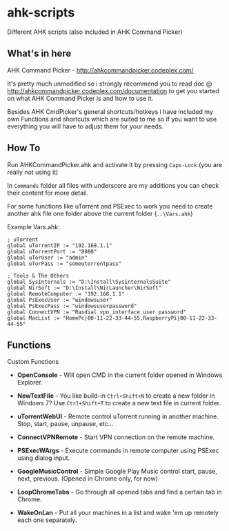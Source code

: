 ahk-scripts
===========

Different AHK scripts (also included in AHK Command Picker) 

What's in here
--------------

AHK Command Picker - http://ahkcommandpicker.codeplex.com/

It's pretty much unmodified so i strongly recommend you to read doc @ http://ahkcommandpicker.codeplex.com/documentation to get you started on what AHK Command Picker is and how to use it.


Besides AHK CmdPicker's general shortcuts/hotkeys i have included my own Functions and shortcuts which are suited to me so if you want to use everything you will have to adjust them for your needs.

How To
------
Run AHKCommandPicker.ahk and activate it by pressing `Caps-Lock` (you are really not using it)

In `Commands` folder all files with underscore are my additions you can check their content for more detail.

For some functions like uTorrent and PSExec to work you need to create another ahk file one folder above the current folder (`..\Vars.ahk`)

Example Vars.ahk:

    ; uTorrent
    global uTorrentIP := "192.168.1.1"
    global uTorrentPort := "8080"
    global uTorUser := "admin"
    global uTorPass := "someutorrentpass"
    
    ; Tools & The Others
    global SysInternals := "D:\Install\SysinternalsSuite"
    global NirSoft := "D:\Install\NirLauncher\NirSoft"
    global RemoteComputer := "192.168.1.1"
    global PsExecUser := "windowsuser"
    global PsExecPass := "windowsuserpassword"
    global ConnectVPN := "Rasdial vpn_interface user password"
    global MacList := "HomePc|00-11-22-33-44-55,RaspberryPi|00-11-22-33-44-55"

Functions
---------
Custom Functions

* **OpenConsole** - 
Will open CMD in the current folder opened in Windows Explorer.

* **NewTextFile** - 
You like build-in `Ctrl+Shift+N` to create a new folder in Windows 7? Use `Ctrl+Shift+T` to create a new text file in current folder.

* **uTorrentWebUI** - 
Remote control uTorrent running in another machine. Stop, start, pause, unpause, etc...

* **ConnectVPNRemote** - 
Start VPN connection on the remote machine.

* **PSExecWArgs** - Execute commands in remote computer using PSExec using dialog input.

* **GoogleMusicControl** - Simple Google Play Music control start, pause, next, previous. (Opened in Chrome only, for now)

* **LoopChromeTabs** - Go through all opened tabs and find a certain tab in Chrome.

* **WakeOnLan** - Put all your machines in a list and wake 'em up remotely each one separately.
